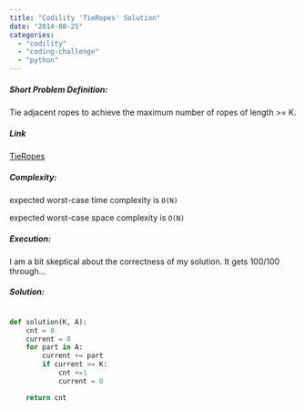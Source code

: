 ```yaml
---
title: "Codility 'TieRopes' Solution"
date: "2014-08-25"
categories: 
  - "codility"
  - "coding-challenge"
  - "python"
---
```


##### Short Problem Definition:

Tie adjacent ropes to achieve the maximum number of ropes of length >= K.

##### Link

[TieRopes](https://codility.com/demo/take-sample-test/tie_ropes)

##### Complexity:

expected worst-case time complexity is `O(N)`

expected worst-case space complexity is `O(N)`

##### Execution:

I am a bit skeptical about the correctness of my solution. It gets 100/100 through...

##### Solution:

```python

def solution(K, A):
    cnt = 0
    current = 0
    for part in A:
        current += part
        if current >= K:
            cnt +=1
            current = 0

    return cnt
```
